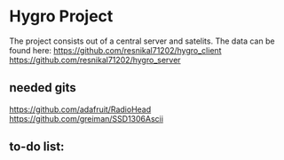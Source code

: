# Hygro Project
The project consists out of a central server and satelits.
The data can be found here:
https://github.com/resnikal71202/hygro_client
https://github.com/resnikal71202/hygro_server
## needed gits
https://github.com/adafruit/RadioHead
https://github.com/greiman/SSD1306Ascii
## to-do list:
